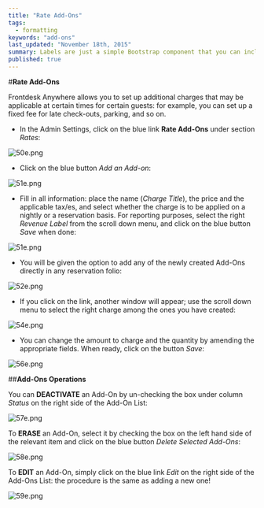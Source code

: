 ```yaml
---
title: "Rate Add-Ons"
tags: 
  - formatting
keywords: "add-ons"
last_updated: "November 18th, 2015"
summary: Labels are just a simple Bootstrap component that you can include in your pages as needed. They represent one of many Bootstrap options you can include in your theme.
published: true
---
```



 

#**Rate Add-Ons**  

Frontdesk Anywhere allows you to set up additional charges that may be applicable at certain times for certain guests: for example, you can set up a fixed fee for late check-outs, parking, and so on.  

 - In the Admin Settings, click on the blue link **Rate Add-Ons** under section _Rates_:  

![50e.png]({{site.baseurl}}/images/50e.png)



 - Click on the blue button _Add an Add-on_:  
 
![51e.png]({{site.baseurl}}/images/51e.png)

 
 - Fill in all information: place the name (_Charge Title_), the price and the applicable tax/es, and select whether the charge is to be applied on a nightly or a reservation basis. For reporting purposes, select the right _Revenue Label_ from the scroll down menu, and click on the blue button _Save_ when done:  
 
![51e.png]({{site.baseurl}}/images/51e.png)




 - You will be given the option to add any of the newly created Add-Ons directly in any reservation folio:  
 
![52e.png]({{site.baseurl}}/images/52e.png)


 
 - If you click on the link, another window will appear; use the scroll down menu to select the right charge among the ones you have created: 

![54e.png]({{site.baseurl}}/images/54e.png)




- You can change the amount to charge and the quantity by amending the appropriate fields. When ready, click on the button _Save_: 

![56e.png]({{site.baseurl}}/images/56e.png)




##**Add-Ons Operations**  

You can **DEACTIVATE** an Add-On by un-checking the box under column _Status_ on the right side of the Add-On List:  

![57e.png]({{site.baseurl}}/images/57e.png)



To **ERASE** an Add-On, select it by checking the box on the left hand side of the relevant item and click on the blue button _Delete Selected Add-Ons_:  

![58e.png]({{site.baseurl}}/images/58e.png)



To **EDIT** an Add-On, simply click on the blue link _Edit_ on the right side of the Add-Ons List: the procedure is the same as adding a new one!  

![59e.png]({{site.baseurl}}/images/59e.png)

